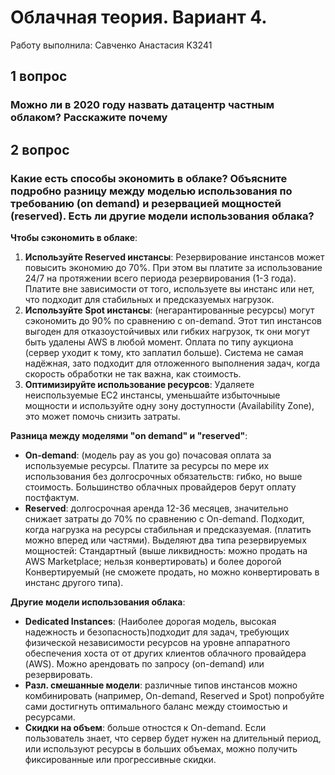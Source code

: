 # Облачная теория. Вариант 4.

Работу выполнила: Савченко Анастасия K3241


## 1 вопрос

### Можно ли в 2020 году назвать датацентр частным облаком? Расскажите почему


## 2 вопрос

### Какие есть способы экономить в облаке? Объясните подробно разницу между моделью использования по требованию (on demand) и резервацией мощностей (reserved). Есть ли другие модели использования облака?

**Чтобы сэкономить в облаке**:

1.  **Используйте Reserved инстансы**: Резервирование инстансов может повысить экономию до 70%. При этом вы платите за использование 24/7 на протяжении всего периода резервирования (1-3 года). Платите вне зависимости от того, используете вы инстанс или нет, что подходит для стабильных и предсказуемых нагрузок.
2.  **Используйте Spot инстансы**: (негарантированные ресурсы) могут сэкономить до 90% по сравнению с on-demand. Этот тип инстансов выгоден для отказоустойчивых или гибких нагрузок, тк они могут быть удалены AWS в любой момент. Оплата по типу аукциона (сервер уходит к тому, кто заплатил больше). Система не самая надёжная, зато подходит для отложенного выполнения задач, когда скорость обработки не так важна, как стоимость.
3. **Оптимизируйте использование ресурсов**: Удаляете неиспользуемые EC2 инстансы, уменьшайте избыточныые мощности и используйте одну зону доступности (Availability Zone), это может помочь снизить затраты.

**Разница между моделями "on demand" и "reserved"**:
- **On-demand**: (модель pay as you go) почасовая оплата за используемые ресурсы. Платите за ресурсы по мере их использования без долгосрочных обязательств: гибко, но выше стоимость. Большинство облачных провайдеров берут оплату постфактум.
- **Reserved**: долгосрочная аренда 12-36 месяцев, значительно снижает затраты до 70% по сравнению с On-demand. Подходит, когда нагрузка на ресурсы стабильная и предсказуемая. (платить можно вперед или частями). Выделяют два типа резервируемых мощностей: Стандартный (выше ликвидность: можно продать на AWS Marketplace; нельзя конвертировать) и более дорогой Конвертируемый (не сможете продать, но можно конвертировать в инстанс другого типа).

**Другие модели использования облака**:
- **Dedicated Instances**: (Наиболее дорогая модель, высокая надежность и безопасность)подходит для задач, требующих физической независимости ресурсов на уровне аппаратного обеспечения хоста от  от других клиентов облачного провайдера (AWS). Можно арендовать по запросу (on-demand) или резервировать. 
- **Разл. смешанные модели**:  различные типов инстансов можно комбинировать (например, On-demand, Reserved и Spot) попробуйте сами достигнуть оптимального баланс между стоимостью и ресурсами.
- **Скидки на объем**: больше отностся к On-demand. Если пользователь знает, что сервер будет нужен на длительный период, или используют ресурсы в больших объемах, можно получить фиксированные или прогрессивные скидки.

